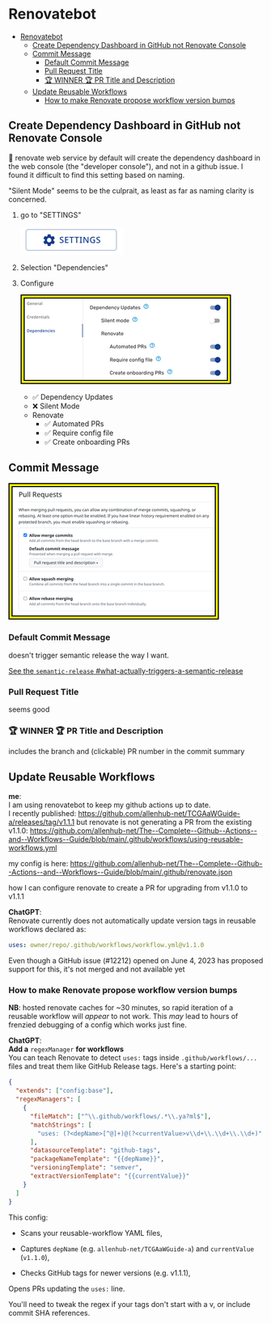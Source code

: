 # Renovatebot

<!-- markdownlint-disable MD007 -->
<!--ts-->
* [Renovatebot](#renovatebot)
   * [Create Dependency Dashboard in GitHub not Renovate Console](#create-dependency-dashboard-in-github-not-renovate-console)
   * [Commit Message](#commit-message)
      * [Default Commit Message](#default-commit-message)
      * [Pull Request Title](#pull-request-title)
      * [🏆 WINNER 🏆 PR Title and Description](#-winner--pr-title-and-description)
   * [Update Reusable Workflows](#update-reusable-workflows)
      * [How to make Renovate propose workflow version bumps](#how-to-make-renovate-propose-workflow-version-bumps)
<!--te-->
<!-- markdownlint-enable MD007 -->

## Create Dependency Dashboard in GitHub not Renovate Console

🦠 renovate web service by default will create the dependency dashboard in the
 web console (the "developer console"), and not in a github issue.
  I found it difficult to find this setting based on naming.

"Silent Mode" seems to be the culprait, as least as far as naming clarity is concerned.

1. go to "SETTINGS"  

   ![Mend Renovate Settings](mend-renovate-settings.png)

1. Selection "Dependencies"

1. Configure

   [![Renovate Config Example](renovate-config-400x400.png)](renovate-config.png)

   * ✅ Dependency Updates
   * ❌ Silent Mode
   * Renovate
     * ✅ Automated PRs
     * ✅ Require config file
     * ✅ Create onboarding PRs

## Commit Message

[![PR Settings](pr-settings-400x400.png)](pr-settings.png)

### Default Commit Message

doesn't trigger semantic release the
way I want.  

[See the `semantic-release` #what-actually-triggers-a-semantic-release](../semantic-release/README.md#what-actually-triggers-a-semantic-release)

### Pull Request Title

seems good

### 🏆 WINNER 🏆 PR Title and Description

includes the branch and (clickable) PR number in the commit summary

## Update Reusable Workflows

<!-- markdownlint-disable -->
**me**:  
I am using renovatebot to keep my github actions up to date.  
I recently published: https://github.com/allenhub-net/TCGAaWGuide-a/releases/tag/v1.1.1
but renovate is not generating a PR from the existing v1.1.0: https://github.com/allenhub-net/The--Complete--Github--Actions--and--Workflows--Guide/blob/main/.github/workflows/using-reusable-workflows.yml

my config is here: https://github.com/allenhub-net/The--Complete--Github--Actions--and--Workflows--Guide/blob/main/.github/renovate.json

how I can configure renovate to create a PR for upgrading from v1.1.0 to v1.1.1
<!-- markdownlint-enable -->

**ChatGPT**:  
Renovate currently does not automatically update version tags
in reusable workflows declared as:

```yaml
uses: owner/repo/.github/workflows/workflow.yml@v1.1.0
```

Even though a GitHub issue (#12212) opened on June 4, 2023 has
proposed support for this, it's not merged and not available yet

### How to make Renovate propose workflow version bumps

**NB**: hosted renovate caches for ~30 minutes, so rapid
iteration of a reusable workflow will _appear_ to not work.
This _may_ lead to hours of frenzied debugging of a config
which works just fine.  

**ChatGPT**:  
**Add a** `regexManager` **for workflows**  
You can teach Renovate to detect `uses:` tags inside
`.github/workflows/...` files and treat them like GitHub
Release tags. Here's a starting point:

```json
{
  "extends": ["config:base"],
  "regexManagers": [
    {
      "fileMatch": ["^\\.github/workflows/.*\\.ya?ml$"],
      "matchStrings": [
        "uses: (?<depName>[^@]+)@(?<currentValue>v\\d+\\.\\d+\\.\\d+)"
      ],
      "datasourceTemplate": "github-tags",
      "packageNameTemplate": "{{depName}}",
      "versioningTemplate": "semver",
      "extractVersionTemplate": "{{currentValue}}"
    }
  ]
}
```

This config:

* Scans your reusable-workflow YAML files,

* Captures `depName` (e.g. `allenhub-net/TCGAaWGuide-a`) and `currentValue` (`v1.1.0`),

* Checks GitHub tags for newer versions (e.g. v1.1.1),

Opens PRs updating the `uses:` line.

You'll need to tweak the regex if your tags don't start with a v,
or include commit SHA references.
